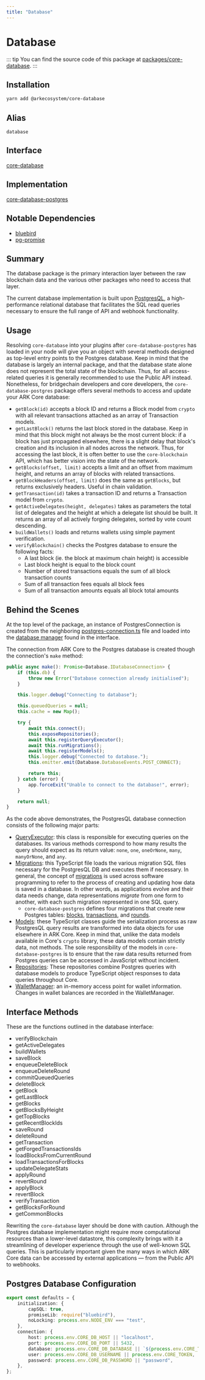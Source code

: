 ```yaml
---
title: "Database"
---
```


# Database

::: tip
You can find the source code of this package at [packages/core-database](https://github.com/ARKEcosystem/core/tree/develop/packages/core-database).
:::

## Installation

```bash
yarn add @arkecosystem/core-database
```

## Alias
`database`

## Interface
[core-database](https://github.com/ARKEcosystem/core/tree/develop/packages/core-database)

## Implementation
[core-database-postgres](https://github.com/ARKEcosystem/core/tree/develop/packages/core-database-postgres)

## Notable Dependencies

- [bluebird](https://github.com/petkaantonov/bluebird)
- [pg-promise](https://github.com/vitaly-t/pg-promise)

## Summary

The database package is the primary interaction layer between the raw blockchain data and the various other packages who need to access that layer.

The current database implementation is built upon [PostgresQL](https://www.postgresql.org/), a high-performance relational database that facilitates the SQL read queries necessary to ensure the full range of API and webhook functionality.

## Usage

Resolving `core-database` into your plugins after `core-database-postgres` has loaded in your node will give you an object with several methods designed as top-level entry points to the Postgres database. Keep in mind that the database is largely an internal package, and that the database state alone does not represent the total state of the blockchain. Thus, for all access-related queries it is generally recommended to use the Public API instead. Nonetheless, for bridgechain developers and core developers, the `core-database-postgres` package offers several methods to access and update your ARK Core database:

- `getBlock(id)` accepts a block ID and returns a Block model from `crypto` with all relevant transactions attached as an array of Transaction models.
- `getLastBlock()` returns the last block stored in the database. Keep in mind that this block might not always be the most current block: if a block has just propagated elsewhere, there is a slight delay that block's creation and its inclusion in all nodes across the network. Thus, for accessing the last block, it is often better to use the `core-blockchain` API, which has better vision into the state of the network.
- `getBlocks(offset, limit)` accepts a limit and an offset from maximum height, and returns an array of blocks with related transactions.
- `getBlockHeaders(offset, limit)` does the same as `getBlocks`, but returns exclusively headers. Useful in chain validation.
- `getTransaction(id)` takes a transaction ID and returns a Transaction model from `crypto`.
- `getActiveDelegates(height, delegates)` takes as parameters the total list of delegates and the height at which a delegate list should be built. It returns an array of all actively forging delegates, sorted by vote count descending.
- `buildWallets()` loads and returns wallets using simple payment verification.
- `verifyBlockchain()` checks the Postgres database to ensure the following facts:
    - A last block (ie. the block at maximum chain height) is accessible
    - Last block height is equal to the block count
    - Number of stored transactions equals the sum of all block transaction counts
    - Sum of all transaction fees equals all block fees
    - Sum of all transaction amounts equals all block total amounts

## Behind the Scenes

At the top level of the package, an instance of PostgresConnection is created from the neighboring [postgres-connection.ts](https://github.com/ARKEcosystem/core/blob/develop/packages/core-database-postgres/src/postgres-connection.ts) file and loaded into the [database manager](https://github.com/ARKEcosystem/core/blob/develop/packages/core-database/src/manager.ts) found in the interface.

The connection from ARK Core to the Postgres database is created though the connection's `make` method:

```ts
public async make(): Promise<Database.IDatabaseConnection> {
    if (this.db) {
        throw new Error("Database connection already initialised");
    }

    this.logger.debug("Connecting to database");

    this.queuedQueries = null;
    this.cache = new Map();

    try {
        await this.connect();
        this.exposeRepositories();
        await this.registerQueryExecutor();
        await this.runMigrations();
        await this.registerModels();
        this.logger.debug("Connected to database.");
        this.emitter.emit(Database.DatabaseEvents.POST_CONNECT);

        return this;
    } catch (error) {
        app.forceExit("Unable to connect to the database!", error);
    }

    return null;
}
```

As the code above demonstrates, the PostgresQL database connection consists of the following major parts:

- [QueryExecutor](https://github.com/ARKEcosystem/core/blob/develop/packages/core-database-postgres/src/sql/query-executor.ts): this class is responsible for executing queries on the databases. Its various methods correspond to how many results the query should expect as its return value: `none`, `one`, `oneOrNone`, `many`, `manyOrNone`, and `any`.
- [Migrations](https://github.com/ARKEcosystem/core/blob/develop/packages/core-database-postgres/src/migrations/index.ts): this TypeScript file loads the various migration SQL files necessary for the PostgresQL DB and executes them if necessary. In general, the concept of [migrations](https://en.wikipedia.org/wiki/Schema_migration) is used across software programming to refer to the process of creating and updating how data is saved in a database. In other words, as applications evolve and their data needs change, data representations *migrate* from one form to another, with each such migration represented in one SQL query.
    - `core-database-postgres` defines four migrations that create new Postgres tables: [blocks](https://github.com/ARKEcosystem/core/blob/develop/packages/core-database-postgres/lib/migrations/20180305300000-create-blocks-table.sql), [transactions](https://github.com/ARKEcosystem/core/blob/develop/packages/core-database-postgres/lib/migrations/20180305400000-create-transactions-table.sql), and [rounds](https://github.com/ARKEcosystem/core/blob/develop/packages/core-database-postgres/lib/migrations/20180305200000-create-rounds-table.sql).
- [Models](https://github.com/ARKEcosystem/core/tree/develop/packages/core-database-postgres/src/models): these TypeScript classes guide the serialization process as raw PostgresQL query results are transformed into data objects for use elsewhere in ARK Core. Keep in mind that, unlike the data models available in Core's `crypto` library, these data models contain strictly data, not methods. The sole responsibility of the models in `core-database-postgres` is to ensure that the raw data results returned from Postgres queries can be accessed in JavaScript without incident.
- [Repositories](https://github.com/ARKEcosystem/core/tree/develop/packages/core-database-postgres/src/repositories): These repositories combine Postgres queries with database models to produce TypeScript object responses to data queries throughout Core.
- [WalletManager](https://github.com/ARKEcosystem/core/blob/develop/packages/core-database/src/wallet-manager.ts): an in-memory access point for wallet information. Changes in wallet balances are recorded in the WalletManager.

## Interface Methods

These are the functions outlined in the database interface:

- verifyBlockchain
- getActiveDelegates
- buildWallets
- saveBlock
- enqueueDeleteBlock
- enqueueDeleteRound
- commitQueuedQueries
- deleteBlock
- getBlock
- getLastBlock
- getBlocks
- getBlocksByHeight
- getTopBlocks
- getRecentBlockIds
- saveRound
- deleteRound
- getTransaction
- getForgedTransactionsIds
- loadBlocksFromCurrentRound
- loadTransactionsForBlocks
- updateDelegateStats
- applyRound
- revertRound
- applyBlock
- revertBlock
- verifyTransaction
- getBlocksForRound
- getCommonBlocks

Rewriting the `core-database` layer should be done with caution. Although the Postgres database implementation might require more computational resources than a lower-level datastore, this complexity brings with it a streamlining of developer experience through the use of well-known SQL queries. This is particularly important given the many ways in which ARK Core data can be accessed by external applications — from the Public API to webhooks.

## Postgres Database Configuration

```ts
export const defaults = {
    initialization: {
        capSQL: true,
        promiseLib: require("bluebird"),
        noLocking: process.env.NODE_ENV === "test",
    },
    connection: {
        host: process.env.CORE_DB_HOST || "localhost",
        port: process.env.CORE_DB_PORT || 5432,
        database: process.env.CORE_DB_DATABASE || `${process.env.CORE_TOKEN}_${process.env.CORE_NETWORK_NAME}`,
        user: process.env.CORE_DB_USERNAME || process.env.CORE_TOKEN,
        password: process.env.CORE_DB_PASSWORD || "password",
    },
};
```
